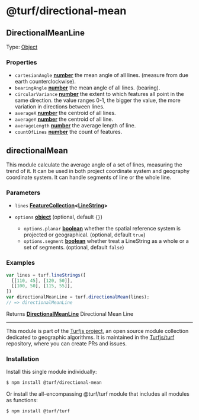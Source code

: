 # @turf/directional-mean

<!-- Generated by documentation.js. Update this documentation by updating the source code. -->

## DirectionalMeanLine

Type: [Object][1]

### Properties

*   `cartesianAngle` **[number][2]** the mean angle of all lines. (measure from due earth counterclockwise).
*   `bearingAngle` **[number][2]** the mean angle of all lines. (bearing).
*   `circularVariance` **[number][2]** the extent to which features all point in the same direction.
    the value ranges 0-1, the bigger the value, the more variation in directions between lines.
*   `averageX` **[number][2]** the centroid of all lines.
*   `averageY` **[number][2]** the centroid of all line.
*   `averageLength` **[number][2]** the average length of line.
*   `countOfLines` **[number][2]** the count of features.

## directionalMean

This module calculate the average angle of a set of lines, measuring the trend of it.
It can be used in both project coordinate system and geography coordinate system.
It can handle segments of line or the whole line.

### Parameters

*   `lines` **[FeatureCollection][3]<[LineString][4]>** 
*   `options` **[object][1]**  (optional, default `{}`)

    *   `options.planar` **[boolean][5]** whether the spatial reference system is projected or geographical. (optional, default `true`)
    *   `options.segment` **[boolean][5]** whether treat a LineString as a whole or a set of segments. (optional, default `false`)

### Examples

```javascript
var lines = turf.lineStrings([
  [[110, 45], [120, 50]],
  [[100, 50], [115, 55]],
])
var directionalMeanLine = turf.directionalMean(lines);
// => directionalMeanLine
```

Returns **[DirectionalMeanLine][6]** Directional Mean Line

[1]: https://developer.mozilla.org/docs/Web/JavaScript/Reference/Global_Objects/Object

[2]: https://developer.mozilla.org/docs/Web/JavaScript/Reference/Global_Objects/Number

[3]: https://tools.ietf.org/html/rfc7946#section-3.3

[4]: https://tools.ietf.org/html/rfc7946#section-3.1.4

[5]: https://developer.mozilla.org/docs/Web/JavaScript/Reference/Global_Objects/Boolean

[6]: #directionalmeanline

<!-- This file is automatically generated. Please don't edit it directly. If you find an error, edit the source file of the module in question (likely index.js or index.ts), and re-run "yarn docs" from the root of the turf project. -->

---

This module is part of the [Turfjs project](https://turfjs.org/), an open source module collection dedicated to geographic algorithms. It is maintained in the [Turfjs/turf](https://github.com/Turfjs/turf) repository, where you can create PRs and issues.

### Installation

Install this single module individually:

```sh
$ npm install @turf/directional-mean
```

Or install the all-encompassing @turf/turf module that includes all modules as functions:

```sh
$ npm install @turf/turf
```
